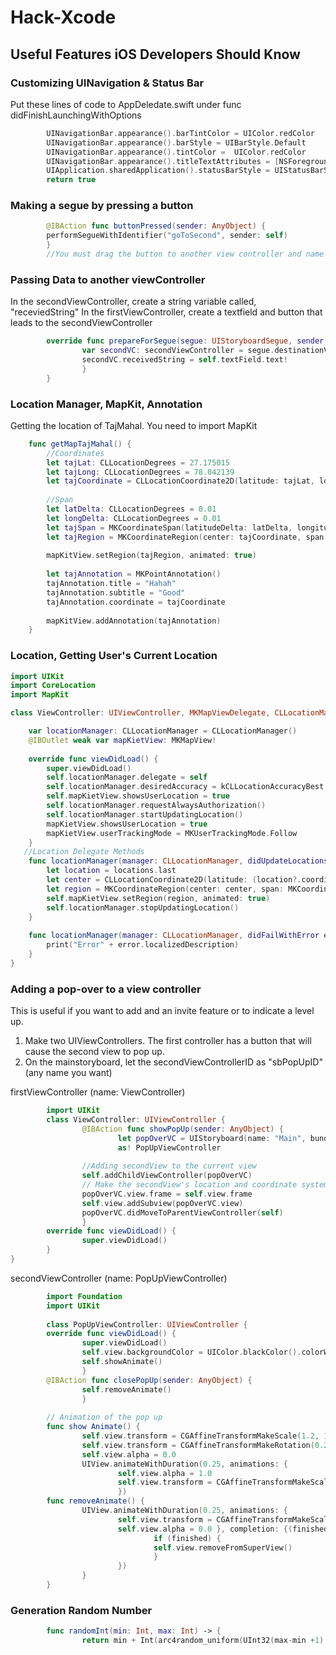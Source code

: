 # Hack-Xcode

## Useful Features iOS Developers Should Know

### Customizing UINavigation & Status Bar
Put these lines of code to AppDeledate.swift under func didFinishLaunchingWithOptions 
```Swift
        UINavigationBar.appearance().barTintColor = UIColor.redColor
        UINavigationBar.appearance().barStyle = UIBarStyle.Default
        UINavigationBar.appearance().tintColor =  UIColor.redColor
        UINavigationBar.appearance().titleTextAttributes = [NSForegroundColorAttributeName: UIColor.redColor, NSFontAttributeName: UIFont(name: "OpenSans-Bold", size: 25)!]
        UIApplication.sharedApplication().statusBarStyle = UIStatusBarStyle.LightContent
        return true
```
### Making a segue by pressing a button 
```Swift
        @IBAction func buttonPressed(sender: AnyObject) {
        performSegueWithIdentifier("goToSecond", sender: self)
        }
        //You must drag the button to another view controller and name the segue as "goToSecond" on the storyboard
```

### Passing Data to another viewController 
In the secondViewController, create a string variable called, "receviedString"
In the firstViewController, create a textfield and button that leads to the secondViewController

```Swift
        override func prepareForSegue(segue: UIStoryboardSegue, sender: AnyObject?) {
                var secondVC: secondViewController = segue.destinationViewController as! secondViewController 
                secondVC.receivedString = self.textField.text!
                }
        }
```
### Location Manager, MapKit, Annotation 
Getting the location of TajMahal. You need to import MapKit 

```Swift
    func getMapTajMahal() {
        //Coordinates
        let tajLat: CLLocationDegrees = 27.175015
        let tajLong: CLLocationDegrees = 78.042139
        let tajCoordinate = CLLocationCoordinate2D(latitude: tajLat, longitude: tajLat)
        
        //Span
        let latDelta: CLLocationDegrees = 0.01
        let longDelta: CLLocationDegrees = 0.01
        let tajSpan = MKCoordinateSpan(latitudeDelta: latDelta, longitudeDelta: longDelta)
        let tajRegion = MKCoordinateRegion(center: tajCoordinate, span: tajSpan)
        
        mapKitView.setRegion(tajRegion, animated: true)
        
        let tajAnnotation = MKPointAnnotation()
        tajAnnotation.title = "Hahah"
        tajAnnotation.subtitle = "Good"
        tajAnnotation.coordinate = tajCoordinate
        
        mapKitView.addAnnotation(tajAnnotation)
    }
```

### Location, Getting User's Current Location

```Swift 
import UIKit
import CoreLocation
import MapKit

class ViewController: UIViewController, MKMapViewDelegate, CLLocationManagerDelegate{

    var locationManager: CLLocationManager = CLLocationManager()
    @IBOutlet weak var mapKietView: MKMapView!
    
    override func viewDidLoad() {
        super.viewDidLoad()
        self.locationManager.delegate = self
        self.locationManager.desiredAccuracy = kCLLocationAccuracyBest
        self.mapKietView.showsUserLocation = true
        self.locationManager.requestAlwaysAuthorization()
        self.locationManager.startUpdatingLocation()
        mapKietView.showsUserLocation = true
        mapKietView.userTrackingMode = MKUserTrackingMode.Follow
    }
   //Location Delegate Methods
    func locationManager(manager: CLLocationManager, didUpdateLocations locations: [CLLocation]) {
        let location = locations.last
        let center = CLLocationCoordinate2D(latitude: (location?.coordinate.latitude)!, longitude: (location?.coordinate.longitude)!)
        let region = MKCoordinateRegion(center: center, span: MKCoordinateSpan(latitudeDelta: 0.01, longitudeDelta: 0.01))
        self.mapKietView.setRegion(region, animated: true)
        self.locationManager.stopUpdatingLocation()
    }
    
    func locationManager(manager: CLLocationManager, didFailWithError error: NSError) {
        print("Error" + error.localizedDescription)
    }
}
```
### Adding a pop-over to a view controller
This is useful if you want to add and an invite feature or to indicate a level up. 
1. Make two UIViewControllers. The first controller has a button that will cause the second view to pop up. 
2. On the mainstoryboard, let the secondViewControllerID as "sbPopUpID" (any name you want) 

firstViewController (name: ViewController) 
```Swift 
        import UIKit
        class ViewController: UIViewController {
                @IBAction func showPopUp(sender: AnyObject) {
                        let popOverVC = UIStoryboard(name: "Main", bundle: nil).instantiateViewControllerWithIdentifier("sbPopUpID")
                        as! PopUpViewController
                
                //Adding secondView to the current view 
                self.addChildViewController(popOverVC)
                // Make the secondView's location and coordinate system relative to the firstView
                popOverVC.view.frame = self.view.frame
                self.view.addSubview(popOverVC.view)
                popOverVC.didMoveToParentViewController(self)
                }
        override func viewDidLoad() {
                super.viewDidLoad() 
        }
}
```
secondViewController (name: PopUpViewController) 
```Swift
        import Foundation
        import UIKit
        
        class PopUpViewController: UIViewController {
        override func viewDidLoad() {
                super.viewDidLoad() 
                self.view.backgroundColor = UIColor.blackColor().colorWithAlphaComponent(0.8)
                self.showAnimate()
                }
        @IBAction func closePopUp(sender: AnyObject) {
                self.removeAnimate() 
                }
        
        // Animation of the pop up
        func show Animate() {
                self.view.transform = CGAffineTransformMakeScale(1.2, 1.2)
                self.view.transform = CGAffineTransformMakeRotation(0.23)
                self.view.alpha = 0.0
                UIView.animateWithDuration(0.25, animations: {
                        self.view.alpha = 1.0
                        self.view.transform = CGAffineTransformMakeScale(1.0, 1.0)
                        })
        func removeAnimate() {
                UIView.animateWithDuration(0.25, animations: {
                        self.view.transform = CGAffineTransformMakeScale(1.3, 1.3)
                        self.view.alpha = 0.0 }, completion: {(finished: Bool) in 
                                if (finished) {
                                self.view.removeFromSuperView()
                                }
                        })
                }
        }
```
### Generation Random Number
```Swift 
        func randomInt(min: Int, max: Int) -> {
                return min + Int(arc4random_uniform(UInt32(max-min +1)

